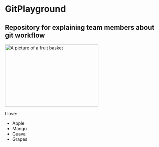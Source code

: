 # GitPlayground
## Repository for explaining team members about git workflow


<img src="https://source.unsplash.com/random/300x300/?fruit" alt="A picture of a fruit basket" width="300" height="200">

I love:
- Apple
- Mango
- Guava
- Grapes
